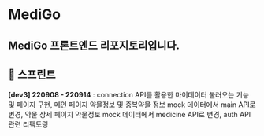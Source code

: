 # MediGo

## MediGo 프론트엔드 리포지토리입니다.

## 📜 스프린트
**[dev3] 220908 - 220914** : connection API를 활용한 마이데이터 불러오는 기능 및 페이지 구현, 메인 페이지 약물정보 및 중복약물 정보 mock 데이터에서 main API로 변경, 약물 상세 페이지 약물정보 mock 데이터에서 medicine API로 변경, auth API 관련 리팩토링
